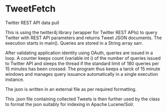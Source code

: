 # TweetFetch
Twitter REST API data pull

This is using the twitter4j library (wrapper for Twitter REST APIs) to query Twitter with REST API parameters and returns Tweet JSON documents. The execution starts in main(). Queries are stored in a String array sarr.

After validating application identity using OAuth, queries are issued in a loop. A counter keeps count (variable int i) of the number of queries issued to Twitter API and sleeps the thread if the standard limit of 180 queries per 15 minutes has been crossed. The program thus keeps a tarck of 15 minute windows and manages query issuance automatically in a single execution instance.

The json is written in an external file as per required formatting.

This .json file containing collected Tweets is then further used by the <Append> class to format the json suitably for indexing in Apache Lucene/Solr.
